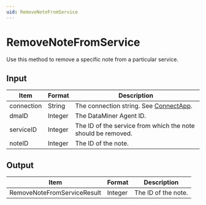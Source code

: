 ```yaml
---
uid: RemoveNoteFromService
---
```


# RemoveNoteFromService

Use this method to remove a specific note from a particular service.

## Input

| Item       | Format  | Description                                                                          |
|------------|---------|--------------------------------------------------------------------------------------|
| connection | String  | The connection string. See [ConnectApp](xref:ConnectApp). |
| dmaID      | Integer | The DataMiner Agent ID.                                                              |
| serviceID  | Integer | The ID of the service from which the note should be removed.                         |
| noteID     | Integer | The ID of the note.                                                                  |

## Output

| Item                         | Format  | Description         |
|------------------------------|---------|---------------------|
| RemoveNoteFrom­ServiceResult | Integer | The ID of the note. |

